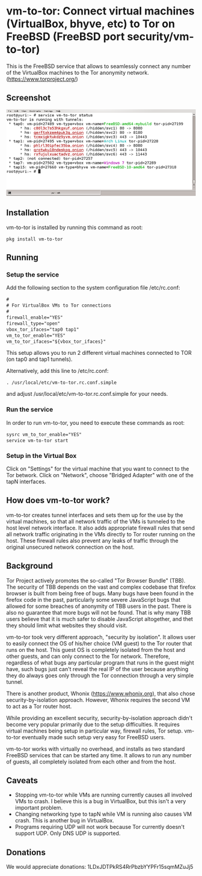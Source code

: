 # vm-to-tor: Connect virtual machines (VirtualBox, bhyve, etc) to Tor on FreeBSD (FreeBSD port security/vm-to-tor)

This is the FreeBSD service that allows to seamlessly connect any number of the VirtualBox machines to the Tor anonymity network. (https://www.torproject.org/)

## Screenshot

![Alt text](https://raw.githubusercontent.com/yurivict/vm-to-tor/master/screenshot.png "Running with several VMs")

## Installation

vm-to-tor is installed by running this command as root:
```shell
pkg install vm-to-tor
```

## Running

### Setup the service

Add the following section to the system configuration file /etc/rc.conf:<br/>
```shell
#
# For VirtualBox VMs to Tor connections
#
firewall_enable="YES"
firewall_type="open"
vbox_tor_ifaces="tap0 tap1"
vm_to_tor_enable="YES"
vm_to_tor_ifaces="${vbox_tor_ifaces}"
```

This setup allows you to run 2 different virtual machines connected to TOR (on tap0 and tap1 tunnels).

Alternatively, add this line to /etc/rc.conf:<br/>
```shell
. /usr/local/etc/vm-to-tor.rc.conf.simple
```
and adjust /usr/local/etc/vm-to-tor.rc.conf.simple for your needs.

### Run the service

In order to run vm-to-tor, you need to execute these commands as root:
```shell
sysrc vm_to_tor_enable="YES"
service vm-to-tor start
```

### Setup in the Virtual Box

Click on "Settings" for the virtual machine that you want to connect to the Tor betwork.
Click on "Network", choose "Bridged Adapter" with one of the tapN interfaces.

## How does vm-to-tor work?

vm-to-tor creates tunnel interfaces and sets them up for the use by the virtual machines, so that all network traffic of the VMs is tunneled to the host level network interface. It also adds appropriate firewall rules that send all network traffic originating in the VMs directly to Tor router running on the host. These firewall rules also prevent any leaks of traffic through the original unsecured network connection on the host.

## Background

Tor Project actively promotes the so-called "Tor Browser Bundle" (TBB). The security of TBB depends on the vast and complex codebase that firefox browser is built from being free of bugs. Many bugs have been found in the firefox code in the past, particularly some severe JavaScript bugs that allowed for some breaches of anonymity of TBB users in the past. There is also no guarantee that more bugs will not be found. That is why many TBB users believe that it is much safer to disable JavaScript altogether, and thet they should limit what websites they should visit.

vm-to-tor took very different approach, "security by isolation". It allows user to easily connect the OS of his/her choice (VM guest) to the Tor router that runs on the host. This guest OS is completely isolated from the host and other guests, and can only connect to the Tor network. Therefore, regardless of what bugs any particular program that runs in the guest might have, such bugs just can't reveal the real IP of the user because anything they do always goes only through the Tor connection through a very simple tunnel.

There is another product, Whonix (https://www.whonix.org), that also chose security-by-isolation approach. However, Whonix requires the second VM to act as a Tor router host.

While providing an excellent security, security-by-isolation approach didn't become very popular primarily due to the setup difficulties. It requires virtual machines being setup in particular way, firewall rules, Tor setup. vm-to-tor eventually made such setup very easy for FreeBSD users.

vm-to-tor works with virtually no overhead, and installs as two standard FreeBSD services that can be started any time. It allows to run any number of guests, all completely isolated from each other and from the host.

## Caveats

* Stopping vm-to-tor while VMs are running currently causes all involved VMs to crash. I believe this is a bug in VirtualBox, but this isn't a very important problem.
* Changing networking type to tapN while VM is running also causes VM crash. This is another bug in VirtualBox.
* Programs requiring UDP will not work because Tor currently doesn't support UDP. Only DNS UDP is supported.

## Donations

We would appreciate donations: 1LDxJDTPkRS4RrPbzbYYPFr15sqmMZuJj5

